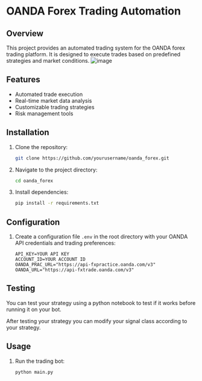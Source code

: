 # OANDA Forex Trading Automation

## Overview
This project provides an automated trading system for the OANDA forex trading platform. It is designed to execute trades based on predefined strategies and market conditions.
![image](https://github.com/user-attachments/assets/565571f7-ced6-428d-a410-f5ab1fb7a5b8)


## Features
- Automated trade execution
- Real-time market data analysis
- Customizable trading strategies
- Risk management tools

## Installation
1. Clone the repository:
    ```sh
    git clone https://github.com/yourusername/oanda_forex.git
    ```
2. Navigate to the project directory:
    ```sh
    cd oanda_forex
    ```
3. Install dependencies:
   ```sh
   pip install -r requirements.txt
   ```
   

## Configuration
1. Create a configuration file `.env` in the root directory with your OANDA API credentials and trading preferences:
    ```
    API_KEY=YOUR API KEY
    ACCOUNT_ID=YOUR ACCOUNT ID
    OANDA_PRAC_URL="https://api-fxpractice.oanda.com/v3"
    OANDA_URL="https://api-fxtrade.oanda.com/v3"
    ```

## Testing
You can test your strategy using a python notebook to test if it works before running it on your bot.

After testing your strategy you can modify your signal class according to your strategy.

## Usage
1. Run the trading bot:
    ```sh
    python main.py
    ```



